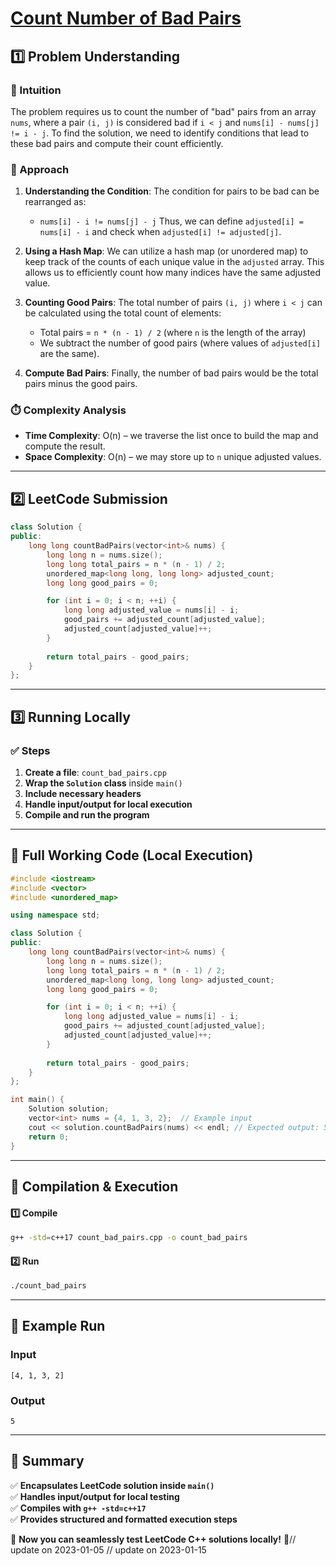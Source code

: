 # **[Count Number of Bad Pairs](https://leetcode.com/problems/count-number-of-bad-pairs/description/)**  

## **1️⃣ Problem Understanding**  
### **📌 Intuition**  
The problem requires us to count the number of "bad" pairs from an array `nums`, where a pair `(i, j)` is considered bad if `i < j` and `nums[i] - nums[j] != i - j`. To find the solution, we need to identify conditions that lead to these bad pairs and compute their count efficiently.

### **🚀 Approach**  
1. **Understanding the Condition**: The condition for pairs to be bad can be rearranged as:
   - `nums[i] - i != nums[j] - j`
   Thus, we can define `adjusted[i] = nums[i] - i` and check when `adjusted[i] != adjusted[j]`.

2. **Using a Hash Map**: We can utilize a hash map (or unordered map) to keep track of the counts of each unique value in the `adjusted` array. This allows us to efficiently count how many indices have the same adjusted value.

3. **Counting Good Pairs**: The total number of pairs `(i, j)` where `i < j` can be calculated using the total count of elements:
   - Total pairs = `n * (n - 1) / 2` (where `n` is the length of the array)
   - We subtract the number of good pairs (where values of `adjusted[i]` are the same).

4. **Compute Bad Pairs**: Finally, the number of bad pairs would be the total pairs minus the good pairs.

### **⏱️ Complexity Analysis**  
- **Time Complexity**: O(n) – we traverse the list once to build the map and compute the result.  
- **Space Complexity**: O(n) – we may store up to `n` unique adjusted values.

---  

## **2️⃣ LeetCode Submission**  
```cpp
class Solution {
public:
    long long countBadPairs(vector<int>& nums) {
        long long n = nums.size();
        long long total_pairs = n * (n - 1) / 2;
        unordered_map<long long, long long> adjusted_count;
        long long good_pairs = 0;

        for (int i = 0; i < n; ++i) {
            long long adjusted_value = nums[i] - i;
            good_pairs += adjusted_count[adjusted_value];
            adjusted_count[adjusted_value]++;
        }
        
        return total_pairs - good_pairs;
    }
};
```  

---  

## **3️⃣ Running Locally**  
### **✅ Steps**  
1. **Create a file**: `count_bad_pairs.cpp`  
2. **Wrap the `Solution` class** inside `main()`  
3. **Include necessary headers**  
4. **Handle input/output for local execution**  
5. **Compile and run the program**  

---  

## **📝 Full Working Code (Local Execution)**  
```cpp
#include <iostream>
#include <vector>
#include <unordered_map>

using namespace std;

class Solution {
public:
    long long countBadPairs(vector<int>& nums) {
        long long n = nums.size();
        long long total_pairs = n * (n - 1) / 2;
        unordered_map<long long, long long> adjusted_count;
        long long good_pairs = 0;

        for (int i = 0; i < n; ++i) {
            long long adjusted_value = nums[i] - i;
            good_pairs += adjusted_count[adjusted_value];
            adjusted_count[adjusted_value]++;
        }
        
        return total_pairs - good_pairs;
    }
};

int main() {
    Solution solution;
    vector<int> nums = {4, 1, 3, 2};  // Example input
    cout << solution.countBadPairs(nums) << endl; // Expected output: 5
    return 0;
}
```  

---  

## **🔧 Compilation & Execution**  
#### **1️⃣ Compile**  
```bash
g++ -std=c++17 count_bad_pairs.cpp -o count_bad_pairs
```  

#### **2️⃣ Run**  
```bash
./count_bad_pairs
```  

---  

## **🎯 Example Run**  
### **Input**  
```
[4, 1, 3, 2]
```  
### **Output**  
```
5
```  

---  

## **📌 Summary**  
✅ **Encapsulates LeetCode solution inside `main()`**  
✅ **Handles input/output for local testing**  
✅ **Compiles with `g++ -std=c++17`**  
✅ **Provides structured and formatted execution steps**  

🚀 **Now you can seamlessly test LeetCode C++ solutions locally!** 🚀// update on 2023-01-05
// update on 2023-01-15
